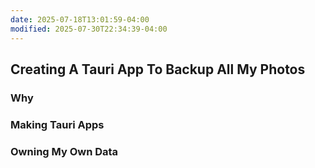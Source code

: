 ```yaml
---
date: 2025-07-18T13:01:59-04:00
modified: 2025-07-30T22:34:39-04:00
---
```

## Creating A Tauri App To Backup All My Photos



### Why


### Making Tauri Apps

### Owning My Own Data